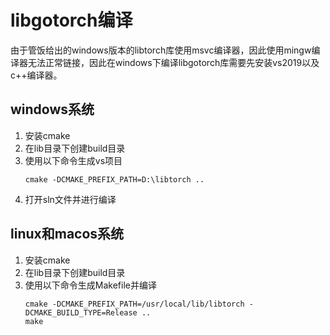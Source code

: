 # libgotorch编译

由于管饭给出的windows版本的libtorch库使用msvc编译器，因此使用mingw编译器无法正常链接，因此在windows下编译libgotorch库需要先安装vs2019以及c++编译器。

## windows系统

1. 安装cmake
2. 在lib目录下创建build目录
3. 使用以下命令生成vs项目
    ```
    cmake -DCMAKE_PREFIX_PATH=D:\libtorch ..
    ```
4. 打开sln文件并进行编译

## linux和macos系统

1. 安装cmake
2. 在lib目录下创建build目录
3. 使用以下命令生成Makefile并编译
    ```
    cmake -DCMAKE_PREFIX_PATH=/usr/local/lib/libtorch -DCMAKE_BUILD_TYPE=Release ..
    make
    ```